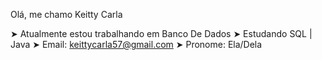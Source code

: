 Olá, me chamo Keitty Carla 

➤ Atualmente estou trabalhando em Banco De Dados 
➤ Estudando SQL | Java 
➤ Email: keittycarla57@gmail.com
➤ Pronome: Ela/Dela
